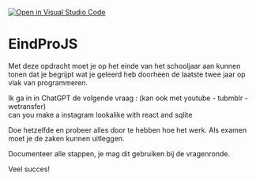 [![Open in Visual Studio Code](https://classroom.github.com/assets/open-in-vscode-2e0aaae1b6195c2367325f4f02e2d04e9abb55f0b24a779b69b11b9e10269abc.svg)](https://classroom.github.com/online_ide?assignment_repo_id=19476532&assignment_repo_type=AssignmentRepo)
# EindProJS

Met deze opdracht moet je op het einde van het schooljaar aan kunnen tonen dat je begrijpt wat je geleerd heb doorheen de laatste twee jaar op vlak van programmeren. 

Ik ga in in ChatGPT de volgende vraag :  (kan ook met youtube - tubmblr - wetransfer) <br>
can you make a instagram lookalike with react and sqlite

Doe hetzelfde en probeer alles door te hebben hoe het werk. Als examen moet je 
de zaken kunnen uitleggen.

Documenteer alle stappen, je mag dit gebruiken bij de vragenronde. 

Veel succes! 

